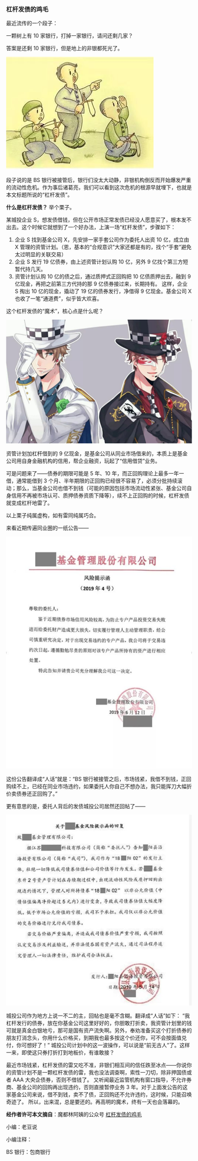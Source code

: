 ### 杠杆发债的鸡毛

最近流传的一个段子：

一颗树上有 10 家银行，打掉一家银行，请问还剩几家？

答案是还剩 10 家银行，但是地上的非银都死光了。

![孩子弹弓打鸟图](../img/leverage-bond-feather-1.jpg)

段子说的是 BS 银行被接管后，银行们没太大动静，非银机构倒反而开始爆发严重的流动性危机。作为事后诸葛亮，我们可以看到这次危机的根源早就埋下，也就是本文标题所说的“杠杆发债”。

**什么是杠杆发债？** 举个栗子。

某城投企业 S，想发债借钱，但在公开市场正常发债已经没人愿意买了，根本发不出去。这个时候它就想到了一个好办法，上演一场“杠杆发债”，步骤如下：

1. 企业 S 找到基金公司 X，先安排一家手套公司作为委托人出资 10 亿，成立由 X 管理的资管计划。（恩，基本的“合规意识”大家还都是有的，找个“手套”避免太过明显的关联交易）
2. 企业 S 发行 19 亿债券，由上述资管计划认购 10 亿，另外 9 亿找个第三方短暂代持几天。
3. 资管计划认购 10 亿的债之后，通过质押式正回购把 10 亿债质押出去，融到 9 亿现金，再把之前第三方代持的那 9 亿债券接过来，长期持有。
   这样，企业 S 掏出 10 亿的现金，撬动了 19 亿的债券发行，净借得 9 亿现金。基金公司 X 也收了一笔“通道费”，似乎皆大欢喜。

这个杠杆发债的“魔术”，核心点是什么呢？

![怪盗基德图](../img/leverage-bond-feather-2.jpg)

资管计划加杠杆借到的 9 亿现金，是基金公司从同业市场借来的，本质上是基金公司用自身金融机构的信用，帮企业融资，玩起了“信用借贷”业务。

可是问题来了——债券的期限可能是 5 年、10 年，而正回购理论上最多一年一借，通常能借到 3 个月、半年期限的正回购已经很不容易了，必须分批持续滚动；那么，当基金公司也借不到钱（可能的原因包括市场流动性紧张、基金公司自身信用不再被市场认可、质押债券资质下降等），续不上正回购的时候，杠杆发债就变成杠杆地雷了。

以上栗子纯属虚构，如有雷同纯属巧合。

来看近期传遍同业圈的一纸公告——

![基金公司公告图](../img/leverage-bond-feather-3.jpg)

这份公告翻译成“人话”就是：“BS 银行被接管之后，市场钱紧，我借不到钱，正回购续不上，已经在同业市场违约，如果委托人你自己不想办法，我只能挥刀大幅折价卖债券还正回购了。”

更有意思的是，委托人背后的发债城投公司居然还回帖了——

![城投公司公告图](../img/leverage-bond-feather-4.jpg)

城投公司作为地方上说一不二的主，回帖也是毫不含糊。翻译成“人话”如下：
“我杠杆发行的债券，放在你基金公司这里好好的，你胆敢打折卖，我资管计划里的钱可就是真金白银地亏，那可是国有资产流失啊。另外，奉劝准备买这个打折债券的朋友打消念头，你用什么价格买，到期我也最多按这个价还你，可不会按面值兑付，你可想好了！”
城投公司计划中的这一波操作，可以说是“前无古人”了。这样一来，即使这只券打折打到地板价，有谁敢接？

最近市场钱紧，杠杆发债的雷又吃不准，非银们相互间的信任跌至冰点——你说你的资管计划不是一颗杠杆发债的雷，我也没法调查啊，索性一刀切，除非押国债或者 AAA 大央企债券，否则不借钱了。
又听闻最近监管机构有窗口指导，不允许券商、基金公司的回购再出现违约，否则直接暂停业务 3 年。对于上面发公告的这家基金公司来说，借不到钱，卖不了债，正回购还不允许违约，这时候，只能召唤奇迹了。
所以，出来混，总是要还的。再高明的魔术，终有一天也会落幕的。

**经作者许可本文摘自**：魔都林阿姨的公众号 [杠杆发债的鸡毛](https://mp.weixin.qq.com/s?__biz=MzU2MzgzODkyMA==&mid=2247483789&idx=1&sn=20f7ecd7e378edf6adc1c6c2e40c53ce&chksm=fc556b2acb22e23c0da52a241c75714f0ba19c073192302084e347e4f480ae538be8ecc85fef&scene=38#wechat_redirect)

小编：老豆说

小编注释：

BS 银行：包商银行
